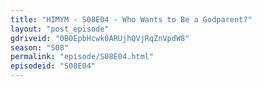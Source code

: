```yaml
---
title: "HIMYM - S08E04 - Who Wants to Be a Godparent?"
layout: "post_episode"
gdriveid: "0B0EpbHcwk0ARUjhQVjRqZnVpdW8"
season: "S08"
permalink: "episode/S08E04.html"
episodeid: "S08E04"
---
```

